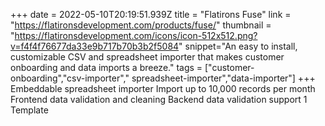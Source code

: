 +++
date = 2022-05-10T20:19:51.939Z
title = "Flatirons Fuse"
link = "https://flatironsdevelopment.com/products/fuse/"
thumbnail = "https://flatironsdevelopment.com/icons/icon-512x512.png?v=f4f4f76677da33e9b717b70b3b2f5084"
snippet="An easy to install, customizable CSV and spreadsheet importer that makes customer onboarding and data imports a breeze."
tags = ["customer-onboarding","csv-importer"," spreadsheet-importer","data-importer"]
+++
Embeddable spreadsheet importer
Import up to 10,000 records per month
Frontend data validation and cleaning
Backend data validation support
1 Template
